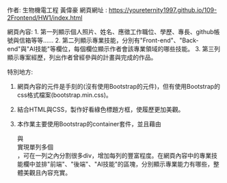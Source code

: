 作者: 生物機電工程 黃偉豪 
網頁網址 : https://youreternity1997.github.io/109-2Frontend/HW1/index.html

網頁內容:
    1. 第一列顯示個人照片、姓名、應徵工作職位、學歷、專長、github帳號與信箱等等......
    2. 第二列顯示專業技能，分別有"Front-end"、"Back-end"與"AI技能"等欄位，每個欄位顯示作者會該專業領域的哪些技能。
    3. 第三列顯示專案經歷，列出作者曾經參與的計畫與完成的作品。
    
    
特別地方:
1. 網頁內容的元件是手刻的(沒有使用Bootstrap的元件)，但有使用Bootstrap的css格式檔案(bootstrap.min.css)。

2. 結合HTML與CSS，製作好看綠色標題方框，使履歷更加美觀。

3. 本作業主要使用Bootstrap的container套件，並且藉由<div class='row'>與<div class="col-xl">實現單列多個<div>
，可在一列之內分割很多div，增加每列的豐富程度。在網頁內容中的專業技能欄中並排"前端"、"後端"、"AI技能"的區塊，分別顯示專業能力有哪些，整體美觀且內容充實。


